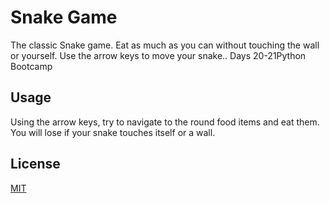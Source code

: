 # Snake Game

The classic Snake game. Eat as much as you can without touching the wall or yourself. 
Use the arrow keys to move your snake.. Days 20-21Python Bootcamp


## Usage
Using the arrow keys, try to navigate to the round food items and eat them. You will lose
if your snake touches itself or a wall.

## License
[MIT](https://choosealicense.com/licenses/mit/)